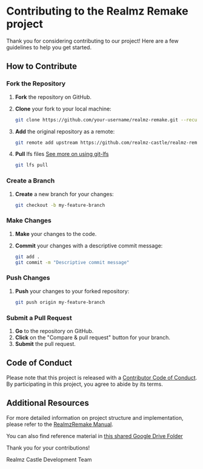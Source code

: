 # Contributing to the Realmz Remake project
Thank you for considering contributing to our project! Here are a few guidelines to help you get started.

## How to Contribute

### Fork the Repository

1. **Fork** the repository on GitHub.
2. **Clone** your fork to your local machine:

    ```sh
    git clone https://github.com/your-username/realmz-remake.git --recurse-submodules
    ```

3. **Add** the original repository as a remote:

    ```sh
    git remote add upstream https://github.com/realmz-castle/realmz-remake.git
    ```

4. **Pull** lfs files [See more on using git-lfs](https://git-lfs.com/)

    ```sh
    git lfs pull
    ```

### Create a Branch

1. **Create** a new branch for your changes:

    ```sh
    git checkout -b my-feature-branch
    ```

### Make Changes

1. **Make** your changes to the code.
2. **Commit** your changes with a descriptive commit message:

    ```sh
    git add .
    git commit -m "Descriptive commit message"
    ```

### Push Changes

1. **Push** your changes to your forked repository:

    ```sh
    git push origin my-feature-branch
    ```

### Submit a Pull Request

1. **Go** to the repository on GitHub.
2. **Click** on the "Compare & pull request" button for your branch.
3. **Submit** the pull request.

## Code of Conduct

Please note that this project is released with a [Contributor Code of Conduct](CODE_OF_CONDUCT.md). By participating in this project, you agree to abide by its terms.

## Additional Resources

For more detailed information on project structure and implementation, please refer to the [RealmzRemake Manual](src/RealmzRemake%20Manual).

You can also find reference material in [this shared Google Drive Folder](https://drive.google.com/drive/folders/1T471mud1wpp-mqGuzrgvVjX35PRQYJ3F?usp=sharing)

Thank you for your contributions!

Realmz Castle Development Team
